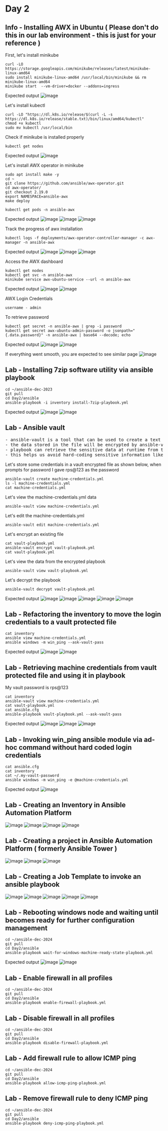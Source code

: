 # Day 2

## Info - Installing AWX in Ubuntu ( Please don't do this in our lab environment - this is just for your reference )

First, let's install minikube
```
curl -LO https://storage.googleapis.com/minikube/releases/latest/minikube-linux-amd64
sudo install minikube-linux-amd64 /usr/local/bin/minikube && rm minikube-linux-amd64
minikube start  --vm-driver=docker --addons=ingress
```

Expected output
![image](https://github.com/user-attachments/assets/5425231d-7e57-4e6c-a46d-e233e3268c31)

Let's install kubectl 
```
curl -LO "https://dl.k8s.io/release/$(curl -L -s https://dl.k8s.io/release/stable.txt)/bin/linux/amd64/kubectl"
chmod +x kubectl
sudo mv kubectl /usr/local/bin
```

Check if minikube is installed properly
```
kubectl get nodes
```

Expected output
![image](https://github.com/user-attachments/assets/054ee1ed-a260-40fa-911f-f16d0f669db3)

Let's install AWX operator in minikube
```
sudo apt install make -y
cd ~
git clone https://github.com/ansible/awx-operator.git
cd awx-operator/
git checkout 2.19.0
export NAMESPACE=ansible-awx
make deploy

kubectl get pods -n ansible-awx
```

Expected output
![image](https://github.com/user-attachments/assets/3166b632-5cd9-43b7-846f-fe34669743fc)
![image](https://github.com/user-attachments/assets/3ee52ff0-7042-4649-8c32-c1ea0794db75)
![image](https://github.com/user-attachments/assets/1d396402-d35b-409d-96a1-5acacd1a026a)

Track the progress of awx installation
```
kubectl logs -f deployments/awx-operator-controller-manager -c awx-manager -n ansible-awx
```

Expected output
![image](https://github.com/user-attachments/assets/97929864-4d17-490f-8531-0955ac569bef)
![image](https://github.com/user-attachments/assets/0a849d40-309e-4199-b33c-03a09e4b32cc)
![image](https://github.com/user-attachments/assets/5ee43576-026f-4878-b2e7-264aa3f7cf1b)

Access the AWX dashboard
```
kubectl get nodes
kubectl get svc -n ansible-awx
minikube service awx-ubuntu-service --url -n ansible-awx
```
Expected output
![image](https://github.com/user-attachments/assets/908f2b16-aaa5-44b3-99b6-a4de9b9b6dc8)
![image](https://github.com/user-attachments/assets/0f2d6c6b-9958-427e-93b7-d8909af6bc37)

AWX Login Credentials
```
username - admin
```

To retrieve password
```
kubectl get secret -n ansible-awx | grep -i password
kubectl get secret awx-ubuntu-admin-password -o jsonpath="{.data.password}" -n ansible-awx | base64 --decode; echo
```

Expected output
![image](https://github.com/user-attachments/assets/fda1a4ac-c16f-4890-b70b-73fac5a7680b)
![image](https://github.com/user-attachments/assets/133d98f7-c315-45e4-a2af-16b2f2800bbf)

If everything went smooth, you are expected to see similar page
![image](https://github.com/user-attachments/assets/353bcbaa-e837-4d84-b851-69da778ffc82)

## Lab - Installing 7zip software utility via ansible playbook
```
cd ~/ansible-dec-2023
git pull
cd Day2/ansible
ansible-playbook -i inventory install-7zip-playbook.yml
```

Expected output
![image](https://github.com/user-attachments/assets/583ff4b1-f224-40ff-ba1f-1db43651f4fc)
![image](https://github.com/user-attachments/assets/f9cff51d-ccda-4b56-8d0f-d2dfe09c0523)

## Lab - Ansible vault
<pre>
- ansible-vault is a tool that can be used to create a text file with sensitive data  
- the data stored in the file will be encrypted by ansible-vault tool with AES 256 bit algorithm
- playbook can retrieve the sensitive data at runtime from the vault protected file securely
- this helps us avoid hard-coding sensitive information like login credentials, certs, etc
</pre>

Let's store some credentials in a vault encrypted file as shown below, when prompts for password I gave rps@123 as the password
```
ansible-vault create machine-credentials.yml
ls -l machine-credentials.yml
cat machine-credentials.yml
```

Let's view the machine-credentials.yml data
```
ansible-vault view machine-credentials.yml
```

Let's edit the machine-credentials.yml
```
ansible-vault edit machine-credentials.yml
```

Let's encrypt an existing file
```
cat vault-playbook.yml
ansible-vault encrypt vault-playbook.yml
cat vault-playbook.yml
```

Let's view the data from the encrypted playbook
```
ansible-vault view vault-playbook.yml
```

Let's decrypt the playbook
```
ansible-vault decrypt vault-playbook.yml
```

Expected output
![image](https://github.com/user-attachments/assets/4c66bdbd-ef01-44db-97f4-f0cff98404f4)
![image](https://github.com/user-attachments/assets/e8c986d8-1c93-45fb-9aa6-c20e02aca9f7)
![image](https://github.com/user-attachments/assets/1065a6f5-0246-46c8-86a5-15bd5fa4ac3a)
![image](https://github.com/user-attachments/assets/ae6d8531-1790-4849-b522-ca3f255f9586)
![image](https://github.com/user-attachments/assets/f3df58b8-6662-4f54-9038-5d8cef6a4bb3)

## Lab - Refactoring the inventory to move the login credentials to a vault protected file
```
cat inventory
ansible view machine-credentials.yml
ansible windows -m win_ping --ask-vault-pass
```

Expected output
![image](https://github.com/user-attachments/assets/74bed6c8-db53-4535-bd3d-f8105c73b638)
![image](https://github.com/user-attachments/assets/ece6c634-c58b-4036-8dec-ddbfdf0bf00d)

## Lab - Retrieving machine credentials from vault protected file and using it in playbook
My vault password is rps@123

```
cat inventory
ansible-vault view machine-credentials.yml
cat vault-playbook.yml
cat ansible.cfg
ansible-playbook vault-playbook.yml --ask-vault-pass
```

Expected output
![image](https://github.com/user-attachments/assets/940662f1-d2b2-4dc5-9395-239d6fba2ebf)
![image](https://github.com/user-attachments/assets/b16af7cf-27af-4427-8f34-b905699c549e)
![image](https://github.com/user-attachments/assets/712b9558-4c1a-4222-a664-cddeded24a48)

## Lab - Invoking win_ping ansible module via ad-hoc command without hard coded login credentials
```
cat ansible.cfg
cat inventory
cat ~/.my-vault-password
ansible windows -m win_ping -e @machine-credentials.yml
```

Expected output
![image](https://github.com/user-attachments/assets/43345098-5cc9-4f67-8589-00f074416cbb)

## Lab - Creating an Inventory in Ansible Automation Platform
![image](https://github.com/user-attachments/assets/03e7f4c4-85d2-41d9-9260-ca6f94163972)
![image](https://github.com/user-attachments/assets/51901122-d710-499e-b962-b5bf0c97b075)
![image](https://github.com/user-attachments/assets/3e53d503-07a3-4b32-a439-54090d00f421)
![image](https://github.com/user-attachments/assets/3d4dce65-4868-4683-9630-cda9c8644ad4)


## Lab - Creating a project in Ansible Automation Platform ( formerly Ansible Tower )
![image](https://github.com/user-attachments/assets/11b3c5fd-e207-42f0-b340-ef2e2ca30562)
![image](https://github.com/user-attachments/assets/c0a09771-20e8-48fb-ac3d-7f4b33d4a649)
![image](https://github.com/user-attachments/assets/debb4e89-d83d-4259-aac7-37f532ab8cba)

## Lab - Creating a Job Template to invoke an ansible playbook
![image](https://github.com/user-attachments/assets/764cd200-1f38-4f56-84b4-6e6067a61fce)
![image](https://github.com/user-attachments/assets/4661bcc2-7b19-4238-90b0-2e795ab075a3)
![image](https://github.com/user-attachments/assets/e268a2e4-13ff-47c7-9936-de4560b5b5a6)
![image](https://github.com/user-attachments/assets/b099acd2-1843-459f-afa7-651ab25fc2b4)
![image](https://github.com/user-attachments/assets/1362b71e-d762-44e4-850e-2ca2ae50afd1)

## Lab - Rebooting windows node and waiting until becomes ready for further configuration management
```
cd ~/ansible-dec-2024
git pull
cd Day2/ansible
ansible-playbook wait-for-windows-machine-ready-state-playbook.yml
```

Expected output
![image](https://github.com/user-attachments/assets/553479a5-a710-4f68-ba99-5ea62c5d5151)
![image](https://github.com/user-attachments/assets/cbfef43c-d858-4f61-b9ba-a49754d857e6)

## Lab - Enable firewall in all profiles
```
cd ~/ansible-dec-2024
git pull
cd Day2/ansible
ansible-playbook enable-firewall-playbook.yml
```

## Lab - Disable firewall in all profiles
```
cd ~/ansible-dec-2024
git pull
cd Day2/ansible
ansible-playbook disable-firewall-playbook.yml
```

## Lab - Add firewall rule to allow ICMP ping
```
cd ~/ansible-dec-2024
git pull
cd Day2/ansible
ansible-playbook allow-icmp-ping-playbook.yml
```

## Lab - Remove firewall rule to deny ICMP ping
```
cd ~/ansible-dec-2024
git pull
cd Day2/ansible
ansible-playbook deny-icmp-ping-playbook.yml
```

